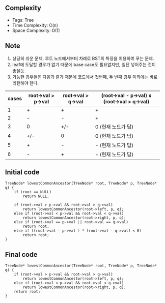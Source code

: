 ## Complexity
* Tags: Tree
* Time Complexity: O(n)
* Space Complexity: O(1)

## Note
1. 상당히 쉬운 문제. 루트 노드에서부터 차례로 BST의 특징을 이용하여 푸는 문제.
2. leaf에 도달할 경우가 없기 때문에 base case도 필요없지만, 일단 넣어주는 것이 좋을듯.
3. 가능한 경우들은 다음과 같기 때문에 코드에서 첫번째, 두 번째 경우 이외에는 바로 리턴해야 한다.


cases | root->val > p->val | root->val > q->val | (root->val - p->val) x (root->val > q->val)
  -- | -- | -- | --
1 | + | + | +
2  | - | - | +
3  | 0 | +/- | 0 (현재 노드가 답)
4  | +/- | 0 | 0 (현재 노드가 답)
5  | + | - | - (현재 노드가 답)
6  | - | + | - (현재 노드가 답)


## Initial code
```
TreeNode* lowestCommonAncestor(TreeNode* root, TreeNode* p, TreeNode* q) {
    if (root == NULL)
        return NULL;

    if (root->val > p->val && root->val > q->val)
        return lowestCommonAncestor(root->left, p, q);
    else if (root->val < p->val && root->val < q->val)
        return lowestCommonAncestor(root->right, p, q);
    else if (root->val == p->val || root->val == q->val)
        return root;
    else if ((root->val - p->val ) * (root->val - q->val) < 0)
        return root;
}
```

## Final code
```
TreeNode* lowestCommonAncestor(TreeNode* root, TreeNode* p, TreeNode* q) {
    if (root->val > p->val && root->val > q->val)
        return lowestCommonAncestor(root->left, p, q);
    else if (root->val < p->val && root->val < q->val)
        return lowestCommonAncestor(root->right, p, q);
    return root;
}
```
